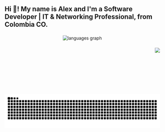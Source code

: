<h2 align="left">Hi 👋! My name is Alex and I'm a Software Developer | IT & Networking Professional, from Colombia CO.</h2>

###

<div align="center">
  <!-- <img src="https://github-readme-stats.vercel.app/api?username=AlexWhut&hide_title=false&hide_rank=false&show_icons=true&include_all_commits=true&count_private=true&disable_animations=false&theme=dracula&locale=en&hide_border=false" height="150" alt="stats graph" /> -->
  <img src="https://github-readme-stats.vercel.app/api/top-langs?username=AlexWhut&locale=en&hide_title=false&layout=compact&card_width=320&langs_count=5&theme=dracula&hide_border=false" height="150" alt="languages graph"  />
</div> 

###

<img align="right" height="150" src="https://usagif.com/wp-content/uploads/gifs/rainbow-frog-19.gif" />

###

<br clear="both">


<img src="https://raw.githubusercontent.com/alexwhut/alexwhut/output/snake.svg" alt="Snake animation" />

